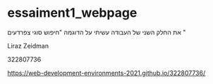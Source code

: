 # essaiment1_webpage


את החלק השני של העבודה עשיתי על הדוגמה "חיפוש סוגי צפרדעים "

Liraz Zeidman

322807736

https://web-development-environments-2021.github.io/322807736/

